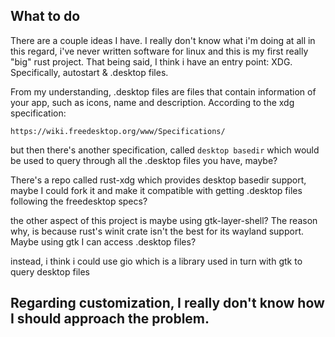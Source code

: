 ## What to do
There are a couple ideas I have. I really don't
know what i'm doing at all in this regard, i've
never written software for linux and this is my
first really "big" rust project. That being said, I
think i have an entry point: XDG. Specifically, autostart & .desktop files.

From my understanding, .desktop files are files
that contain information of your app, such as
icons, name and description. According to the xdg
specification:

`https://wiki.freedesktop.org/www/Specifications/`

but then there's another specification, called
`desktop basedir` which would be used to query
through all the .desktop files you have, maybe?

There's a repo called rust-xdg which provides
desktop basedir support, maybe I could fork it and
make it compatible with getting .desktop files
following the freedesktop specs?

the other aspect of this project is maybe using gtk-layer-shell? The reason why, is because rust's winit crate isn't the best for its wayland support. 
Maybe using gtk I can access .desktop files?

instead, i think i could use gio which is a library used in turn with gtk to query desktop files


## Regarding customization, I really don't know how I should approach the problem.

